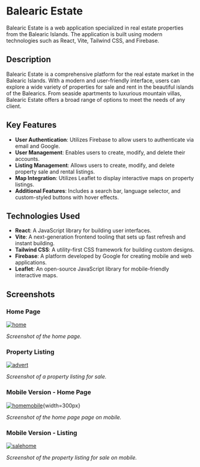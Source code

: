 # Balearic Estate

Balearic Estate is a web application specialized in real estate properties from the Balearic Islands. The application is built using modern technologies such as React, Vite, Tailwind CSS, and Firebase.

## Description

Balearic Estate is a comprehensive platform for the real estate market in the Balearic Islands. With a modern and user-friendly interface, users can explore a wide variety of properties for sale and rent in the beautiful islands of the Balearics. From seaside apartments to luxurious mountain villas, Balearic Estate offers a broad range of options to meet the needs of any client.

## Key Features

- **User Authentication**: Utilizes Firebase to allow users to authenticate via email and Google.
- **User Management**: Enables users to create, modify, and delete their accounts.
- **Listing Management**: Allows users to create, modify, and delete property sale and rental listings.
- **Map Integration**: Utilizes Leaflet to display interactive maps on property listings.
- **Additional Features**: Includes a search bar, language selector, and custom-styled buttons with hover effects.

## Technologies Used

- **React**: A JavaScript library for building user interfaces.
- **Vite**: A next-generation frontend tooling that sets up fast refresh and instant building.
- **Tailwind CSS**: A utility-first CSS framework for building custom designs.
- **Firebase**: A platform developed by Google for creating mobile and web applications.
- **Leaflet**: An open-source JavaScript library for mobile-friendly interactive maps.

## Screenshots

### Home Page
[![home](https://i.ibb.co/mDwgcmL/home.png)](https://ibb.co/Ss8G32h)

*Screenshot of the home page.*

### Property Listing
[![advert](https://i.ibb.co/857jPNS/advert.png)](https://ibb.co/gTRDtmB)

*Screenshot of a property listing for sale.*

### Mobile Version - Home Page
[![homemobile](https://i.ibb.co/6t2Qm7C/homemobile.png)](https://ibb.co/wQTtRFm){width=300px}

*Screenshot of the home page page on mobile.*

### Mobile Version - Listing
[![salehome](https://i.ibb.co/dg8vr6j/salehome.png)](https://ibb.co/bJcVPLQ)

*Screenshot of the property listing for sale on mobile.*
